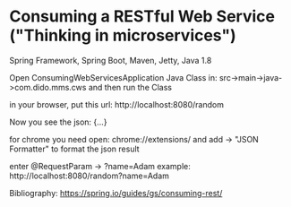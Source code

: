 # Consuming a RESTful Web Service ("Thinking in microservices")
Spring Framework, Spring Boot, Maven, Jetty, Java 1.8

Open ConsumingWebServicesApplication Java Class in:
src->main->java->com.dido.mms.cws and then run the Class

in your browser, put this url:
http://localhost:8080/random

Now you see the json:
{...}

for chrome you need open: 
chrome://extensions/ 
and add -> "JSON Formatter" to format the json result

enter @RequestParam -> ?name=Adam
example: http://localhost:8080/random?name=Adam


Bibliography: https://spring.io/guides/gs/consuming-rest/
